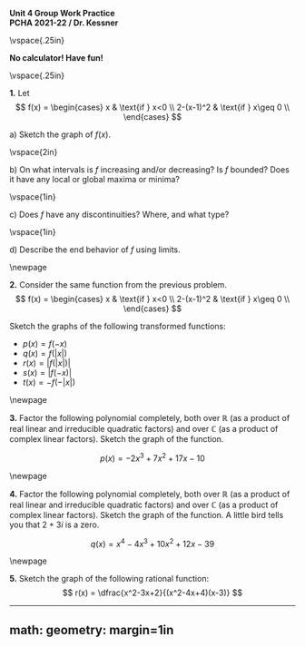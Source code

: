__Unit 4 Group Work Practice__  
__PCHA 2021-22 / Dr. Kessner__  

\vspace{.25in}

__No calculator!  Have fun!__

\vspace{.25in}

__1.__ Let 
$$
    f(x) = 
    \begin{cases}
        x & \text{if } x<0 \\
        2-(x-1)^2 & \text{if } x\geq 0 \\
    \end{cases}
$$

a) Sketch the graph of $f(x)$.

\vspace{2in}

b) On what intervals is $f$ increasing and/or decreasing?  Is $f$
bounded?  Does it have any local or global maxima or minima?

\vspace{1in}

c) Does $f$ have any discontinuities?  Where, and what type?

\vspace{1in}

d) Describe the end behavior of $f$ using limits.

\newpage

__2.__ Consider the same function from the previous problem.
$$
    f(x) = 
    \begin{cases}
        x & \text{if } x<0 \\
        2-(x-1)^2 & \text{if } x\geq 0 \\
    \end{cases}
$$

Sketch the graphs of the following transformed functions:

* $p(x) = f(-x)$
* $q(x) = f(|x|)$
* $r(x) = |f(|x|)|$
* $s(x) = |f(-x)|$
* $t(x) = -f(-|x|)$

\newpage

__3.__ Factor the following polynomial completely, both over
$\mathbb{R}$ (as a product of real linear and irreducible
quadratic factors) and over $\mathbb{C}$ (as a product of complex
linear factors).  Sketch the graph of the function.

$$p(x) = -2x^3 + 7x^2 + 17x - 10$$

\newpage

__4.__ Factor the following polynomial completely, both over
$\mathbb{R}$ (as a product of real linear and irreducible
quadratic factors) and over $\mathbb{C}$ (as a product of complex
linear factors).  Sketch the graph of the function.  A little
bird tells you that $2+3i$ is a zero.

$$q(x) = x^4 - 4x^3 + 10x^2 + 12x - 39$$

\newpage

__5.__ Sketch the graph of the following rational function:
$$ r(x) = \dfrac{x^2-3x+2}{(x^2-4x+4)(x-3)} $$


---
math: <script src="https://cdnjs.cloudflare.com/ajax/libs/mathjax/2.7.1/MathJax.js?config=TeX-AMS_CHTML-full" type="text/javascript"></script>
geometry: margin=1in
---



